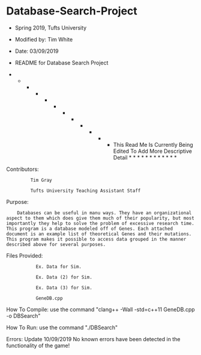 # Database-Search-Project 

* Spring 2019, Tufts University 

* Modified by: Tim White 

* Date: 03/09/2019 

* README for Database Search Project 

* * * * * * * * * * * * This Read Me Is Currently Being Edited To Add More Descriptive Detail * * * * * * * * * * * * 

  

  

  

  

  

  

Contributors:  

             Tim Gray 

             Tufts University Teaching Assistant Staff 

  

Purpose:  

        Databases can be useful in manu ways. They have an organizational aspect to them which does give them much of their popularity, but most importantly they help to solve the problem of excessive research time. This program is a database modeled off of Genes. Each attached document is an example list of theoretical Genes and their mutations. This program makes it possible to access data grouped in the manner described above for several purposes. 

         

  

Files Provided: 

               Ex. Data for Sim. 

               Ex. Data (2) for Sim. 

               Ex. Data (3) for Sim. 

               GeneDB.cpp 

                

                

   

  

How To Compile: use the command "clang++ -Wall -std=c++11 GeneDB.cpp -o DBSearch" 

  

How To Run: use the command "./DBSearch"  

  

  

Errors: Update 10/09/2019 No known errors have been detected in the functionality of the game! 
 
